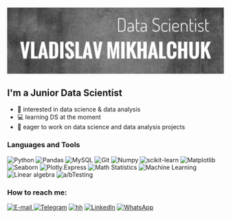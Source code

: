 ![Header](https://github.com/mikhalchukvladislav/mikhalchukvladislav/blob/main/assets/8d66a6f9-29ba-4087-9426-dce357e3a43a.jpg)


## I'm a Junior Data Scientist 
- 🧐 interested in data science & data analysis
- :computer: learning DS at the moment
- :eyes: eager to work on data science and data analysis projects
### Languages and Tools

![Python](https://img.shields.io/badge/-Python-3C3E47?style=for-the-badge&logo=python&Logocolor=3F7BAA)  ![Pandas](https://img.shields.io/badge/-Pandas-3C3E47?style=for-the-badge&logo=Pandas&Logocolor=E00484)
![MySQL](https://img.shields.io/badge/-MySQL-3C3E47?style=for-the-badge&logo=MySQL&Logocolor=E26C00) 
![Git](https://img.shields.io/badge/-Git-3C3E47?style=for-the-badge&logo=Git)                                                              ![Numpy](https://img.shields.io/badge/-numpy-3C3E47?style=for-the-badge&logo=numpy) ![scikit-learn](https://img.shields.io/badge/-scikitlearn-3C3E47?style=for-the-badge&logo=scikit-learn)                                 ![Matplotlib](https://img.shields.io/badge/-matplotlib-3C3E47?style=for-the-badge&logo=circle)
![Seaborn](https://img.shields.io/badge/-Seaborn-3C3E47?style=for-the-badge&logo=appveyor)                                      ![Plotly.Express](https://img.shields.io/badge/-Plotly.Express-3C3E47?style=for-the-badge&logo=Plotly)                               ![Math Statistics](https://img.shields.io/badge/-Math_Statistics-3C3E47?style=for-the-badge&logo=math)                                         ![Machine Learning](https://img.shields.io/badge/-Machine_Learning-3C3E47?style=for-the-badge&logo=MachineLearning)
![Linear algebra](https://img.shields.io/badge/-Linear_Algebra-3C3E47?style=for-the-badge&logo=MachineLearning) ![a/bTesting](https://img.shields.io/badge/-a/b_Testing-3C3E47?style=for-the-badge&logo=MachineLearning) 

### How to reach me:
<a href="mailto:mikhalchukvladislav@yandex.ru">![E-mail](https://img.shields.io/badge/-email-41435B?style=for-the-badge&logo=yandex&Logocolor=E00484) </a>[![Telegram](https://img.shields.io/badge/-Telegram-41435B?style=for-the-badge&logo=Telegram)](https://t.me/VMikhalchuk) 
[![hh](https://img.shields.io/badge/-headhunter-41435B?style=for-the-badge&logo=)](https://hh.ru/applicant/resumes/view?resume=c5999630ff08f667410039ed1f475657326833)
[![LinkedIn](https://img.shields.io/badge/-LinkedIn-41435B?style=for-the-badge&logo=LinkedIn)](https://www.linkedin.com/in/ekaterina-mikhalchuk-171aba20b/) [![WhatsApp](https://img.shields.io/badge/-WhatsApp-41435B?style=for-the-badge&logo=WhatsApp)](https://wa.me/79951182060) 

